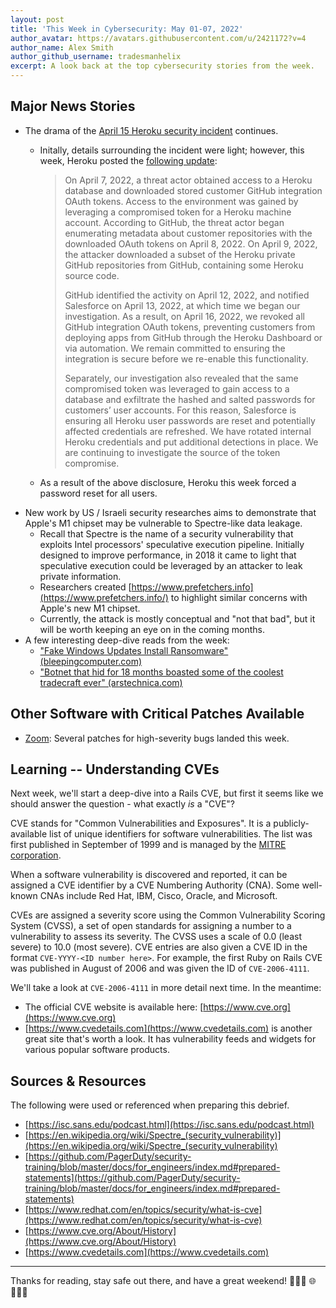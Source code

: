 ```yaml
---
layout: post
title: 'This Week in Cybersecurity: May 01-07, 2022'
author_avatar: https://avatars.githubusercontent.com/u/2421172?v=4
author_name: Alex Smith
author_github_username: tradesmanhelix
excerpt: A look back at the top cybersecurity stories from the week.
---
```


##  Major News Stories
* The drama of the [April 15 Heroku security incident](https://status.heroku.com/incidents/2413) continues.
  * Initally, details surrounding the incident were light; however, this week, Heroku posted the [following update](https://status.heroku.com/incidents/2413):
    > On April 7, 2022, a threat actor obtained access to a Heroku database and downloaded stored customer GitHub integration OAuth tokens. Access to the environment was gained by leveraging a compromised token for a Heroku machine account. According to GitHub, the threat actor began enumerating metadata about customer repositories with the downloaded OAuth tokens on April 8, 2022. On April 9, 2022, the attacker downloaded a subset of the Heroku private GitHub repositories from GitHub, containing some Heroku source code.  
    >
    > GitHub identified the activity on April 12, 2022, and notified Salesforce on April 13, 2022, at which time we began our investigation. As a result, on April 16, 2022, we revoked all GitHub integration OAuth tokens, preventing customers from deploying apps from GitHub through the Heroku Dashboard or via automation. We remain committed to ensuring the integration is secure before we re-enable this functionality.  
    >
    > Separately, our investigation also revealed that the same compromised token was leveraged to gain access to a database and exfiltrate the hashed and salted passwords for customers’ user accounts. For this reason, Salesforce is ensuring all Heroku user passwords are reset and potentially affected credentials are refreshed. We have rotated internal Heroku credentials and put additional detections in place. We are continuing to investigate the source of the token compromise.

  * As a result of the above disclosure, Heroku this week forced a password reset for all users.
* New work by US / Israeli security researches aims to demonstrate that Apple's M1 chipset may be vulnerable to Spectre-like data leakage.
  * Recall that Spectre is the name of a security vulnerability that exploits Intel processors' speculative execution pipeline. Initially designed to improve performance, in 2018 it came to light that speculative execution could be leveraged by an attacker to leak private information.
  * Researchers created [https://www.prefetchers.info](https://www.prefetchers.info/) to highlight similar concerns with Apple's new M1 chipset.
  * Currently, the attack is mostly conceptual and "not that bad", but it will be worth keeping an eye on in the coming months.
* A few interesting deep-dive reads from the week:
  * ["Fake Windows Updates Install Ransomware" (bleepingcomputer.com)](https://www.bleepingcomputer.com/news/security/fake-windows-10-updates-infect-you-with-magniber-ransomware/)
  * ["Botnet that hid for 18 months boasted some of the coolest tradecraft ever" (arstechnica.com)](https://arstechnica.com/information-technology/2022/05/how-hackers-used-smarts-and-a-novel-iot-botnet-to-plunder-email-for-months/)

## Other Software with Critical Patches Available
* [Zoom](https://explore.zoom.us/en/trust/security/security-bulletin/): Several patches for high-severity bugs landed this week.

## Learning -- Understanding CVEs

Next week, we'll start a deep-dive into a Rails CVE, but first it seems like we should answer the question - what exactly _is_ a "CVE"?

CVE stands for "Common Vulnerabilities and Exposures". It is a publicly-available list of unique identifiers for software vulnerabilities. The list was first published in September of 1999 and is managed by the [MITRE corporation](https://cve.mitre.org/).

When a software vulnerability is discovered and reported, it can be assigned a CVE identifier by a CVE Numbering Authority (CNA). Some well-known CNAs include Red Hat, IBM, Cisco, Oracle, and Microsoft.

CVEs are assigned a severity score using the Common Vulnerability Scoring System (CVSS), a set of open standards for assigning a number to a vulnerability to assess its severity. The CVSS uses a scale of 0.0 (least severe) to 10.0 (most severe). CVE entries are also given a CVE ID in the format `CVE-YYYY-<ID number here>`. For example, the first Ruby on Rails CVE was published in August of 2006 and was given the ID of `CVE-2006-4111`.

We'll take a look at `CVE-2006-4111` in more detail next time. In the meantime:
- The official CVE website is available here: [https://www.cve.org](https://www.cve.org)
- [https://www.cvedetails.com](https://www.cvedetails.com) is another great site that's worth a look. It has vulnerability feeds and widgets for various popular software products.

## Sources & Resources
The following were used or referenced when preparing this debrief.
* [https://isc.sans.edu/podcast.html](https://isc.sans.edu/podcast.html)
* [https://en.wikipedia.org/wiki/Spectre_(security_vulnerability)](https://en.wikipedia.org/wiki/Spectre_(security_vulnerability)
* [https://github.com/PagerDuty/security-training/blob/master/docs/for_engineers/index.md#prepared-statements](https://github.com/PagerDuty/security-training/blob/master/docs/for_engineers/index.md#prepared-statements)
* [https://www.redhat.com/en/topics/security/what-is-cve](https://www.redhat.com/en/topics/security/what-is-cve)
* [https://www.cve.org/About/History](https://www.cve.org/About/History)
* [https://www.cvedetails.com](https://www.cvedetails.com)

----

Thanks for reading, stay safe out there, and have a great weekend! 👩🏼‍💻 🌐 🧑🏾‍💻
